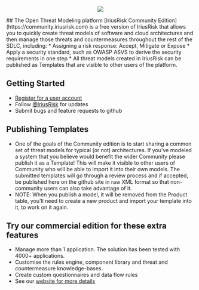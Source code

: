 <p align="center">
<img src="https://www.iriusrisk.com/hubfs/iriusrisk-logo-1.svg"/>
</p>
## The Open Threat Modeling platform
[IriusRisk Community Edition](https://community.iriusrisk.com) is a free version of IriusRisk that allows you to quickly create threat models of software and cloud architectures and then manage those threats and countermeasures throughout the rest of the SDLC, including:
* Assigning a risk response: Accept, Mitigate or Expose
* Apply a security standard, such as OWASP ASVS to derive the security requirements in one step
* All threat models created in IriusRisk can be published as Templates that are visible to other users of the platform.

## Getting Started
* [Register for a user account](https://community.iriusrisk.com)
* Follow [@IriusRisk](https://twitter.com/IriusRisk) for updates
* Submit bugs and feature requests to github

## Publishing Templates
* One of the goals of the Community edition is to start sharing a common set of threat models for typical (or not) architectures.  If you've modeled a system that you believe would benefit the wider Community please publish it as a Template!  This will make it visible to other users of Community who will be able to import it into their own models. The submitted templates will go through a review process and if accepted, be published here on the github site in raw XML format so that non-community users can also take advantage of it.
* NOTE: When you publish a model, it will be removed from the Product table, you'll need to create a new product and import your template into it, to work on it again.

## Try our commercial edition for these extra features
* Manage more than 1 application. The solution has been tested with 4000+ applications.
* Customise the rules engine, component library and threat and countermeasure knowledge-bases.
* Create custom questionnaires and data flow rules
* See our [website for more details](https://www.iriusrisk.com/threat-modeling-tool/)
